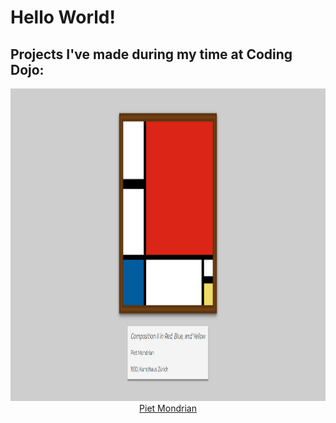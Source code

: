 # Hello World!
## Projects I've made during my time at Coding Dojo:


<p align="center"><a href="https://github.com/EvanWiorek/Bootcamp-Projects/commit/609648aadd3823c8e719a3efe31514cf64a98972"><img src="./Projects/css-html/piet-mondrian/piet.png" alt="piet.png" height=500px>Piet Mondrian</a></p>

